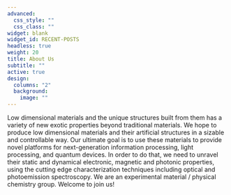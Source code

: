 ```yaml
---
advanced:
  css_style: ""
  css_class: ""
widget: blank
widget_id: RECENT-POSTS
headless: true
weight: 20
title: About Us
subtitle: ""
active: true
design:
  columns: "2"
  background:
    image: ""
---
```

Low dimensional materials and the unique structures built from them has a variety of new exotic properties beyond traditional materials. We hope to produce low dimensional materials and their artificial structures in a sizable and controllable way. Our ultimate goal is to use these materials to provide novel platforms for next-generation information processing, light processing, and quantum devices. In order to do that, we need to unravel their static and dynamical electronic, magnetic and photonic properties, using the cutting edge characterization techniques including optical and photoemission spectroscopy. We are an experimental material / physical chemistry group. Welcome to join us!
